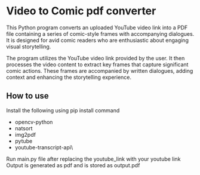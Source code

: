 # Video to Comic pdf converter
This Python program converts an uploaded YouTube video link into a PDF file containing a series of comic-style frames with accompanying dialogues. It is designed for avid comic readers who are enthusiastic about engaging visual storytelling.

The program utilizes the YouTube video link provided by the user. It then processes the video content to extract key frames that capture significant comic actions. These frames are accompanied by written dialogues, adding context and enhancing the storytelling experience.

## How to use
Install the following using pip install command
 - opencv-python
 - natsort
 - img2pdf
 - pytube
 - youtube-transcript-api\

Run main.py file after replacing the youtube_link with your youtube link 
Output is generated as pdf and is stored as output.pdf
